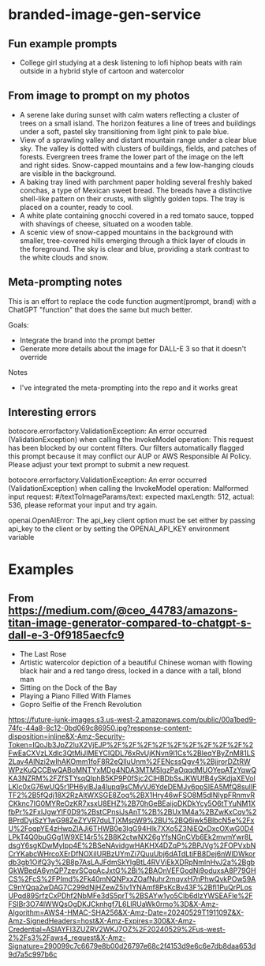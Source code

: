 # branded-image-gen-service

## Fun example prompts

- College girl studying at a desk listening to lofi hiphop beats with rain outside in a hybrid style of cartoon and watercolor

## From image to prompt on my photos

- A serene lake during sunset with calm waters reflecting a cluster of trees on a small island. The horizon features a line of trees and buildings under a soft, pastel sky transitioning from light pink to pale blue.
- View of a sprawling valley and distant mountain range under a clear blue sky. The valley is dotted with clusters of buildings, fields, and patches of forests. Evergreen trees frame the lower part of the image on the left and right sides. Snow-capped mountains and a few low-hanging clouds are visible in the background.
- A baking tray lined with parchment paper holding several freshly baked conchas, a type of Mexican sweet bread. The breads have a distinctive shell-like pattern on their crusts, with slightly golden tops. The tray is placed on a counter, ready to cool.
- A white plate containing gnocchi covered in a red tomato sauce, topped with shavings of cheese, situated on a wooden table.
- A scenic view of snow-capped mountains in the background with smaller, tree-covered hills emerging through a thick layer of clouds in the foreground. The sky is clear and blue, providing a stark contrast to the white clouds and snow.

## Meta-prompting notes

This is an effort to replace the code function augment(prompt, brand) with a ChatGPT "function" that does the same but much better. 

Goals:

- Integrate the brand into the prompt better
- Generate more details about the image for DALL-E 3 so that it doesn't override

Notes

- I've integrated the meta-prompting into the repo and it works great

## Interesting errors

botocore.errorfactory.ValidationException: An error occurred (ValidationException) when calling the InvokeModel operation: This request has been blocked by our content filters. Our filters automatically flagged this prompt because it may conflict our AUP or AWS Responsible AI Policy. Please adjust your text prompt to submit a new request.

botocore.errorfactory.ValidationException: An error occurred (ValidationException) when calling the InvokeModel operation: Malformed input request: #/textToImageParams/text: expected maxLength: 512, actual: 536, please reformat your input and try again.

openai.OpenAIError: The api_key client option must be set either by passing api_key to the client or by setting the OPENAI_API_KEY environment variable

# Examples

## From https://medium.com/@ceo_44783/amazons-titan-image-generator-compared-to-chatgpt-s-dall-e-3-0f9185aecfc9

- The Last Rose
- Artistic watercolor depiction of a beautiful Chinese woman with flowing black hair and a red tango dress, locked in a dance with a tall, blond man
- Sitting on the Dock of the Bay
- Playing a Piano Filled With Flames
- Gopro Selfie of the French Revolution


https://future-junk-images.s3.us-west-2.amazonaws.com/public/00a1bed9-74fc-44a8-8c12-0bd069c86950.jpg?response-content-disposition=inline&X-Amz-Security-Token=IQoJb3JpZ2luX2VjEJP%2F%2F%2F%2F%2F%2F%2F%2F%2F%2FwEaCXVzLXdlc3QtMiJIMEYCIQDL76xRvUjKNvn9l1Cs%2BIeqYByZnM81LS2Lav4AlNzi2wIhAKOmm1foF8R2eQlluUnm%2FENcssQgv4%2BjjrorDZtRWWPzKuQCCBwQABoMNTYxMDg4NDA3MTM5IgzPaOqqdMUOYepATzYqwQKA3NZRM%2FZfSTYsqQIphB5KP9P0fSjc2ClHBDbSsJKWUfB4ySKdjaXEVolLKlc0xG76wUQ5r1PH6yIBJa4lupq9sCMvVJ6YdeDEMJv6ppSIEA5MfQ8sulIFTF2%2B5fQdj18X2RzAltWXSGE8Zoq%2BX1Hry46wFSO8M5dlNIypFRnmvRCKknc7IG0MYReOzKR7xsxU8EHZ%2B70hGeBEaijoDKDkYcy5O6tTYuNM1XfbPr%2FxIJgwYlF0D9%2BstCPnsiJsAnT%2B%2BUx1M4a%2BZwKxCqv%2BPrdDyiSzY1wG98ZeZYVR7duLTjXMspW9%2BU%2BQ6iwk5BlbcN5e%2FxU%2FoqpYE4zHwpZlAJi6THWB0e3lgG94Hlk7XXo5Z3NiEQxDxcOXwG0D4LPkT4Q0buGGg1W9XE14r5%2B8K2ctwNX26gYfsNGnCVb6Ek2mvmYwr8LdsgY6sgKDwMyIpp4E%2BSeNAvidgwHAKHX4DZqP%2BPJVg%2FOPVxbNCrYKabcWHrcoXErDfNOXiIURBzUYmZi7QuuUbj6dATdLtiFB8Dej6nWlDWkordb3gb1OifQ3y%2B8p7AsLAJFdmSkYlgBtL4RVViEkXDRpNmInHvJ2a%2BgbGkWBedA6ynQP7zevSCgoAcJxtG%2Bi%2BAOnVEFGodNj9oduxsA8P79GHCS%2FcS%2FPImd%2Fk40mNQNPxxZOafNuhr2mqyxH7nPhwQvkPOw59AC9nYQqa2wDAG7C299dNjHZewZ5Iv1YNAmf8PsKcBv43F%2Bfl1PuQrPLosUPqd89SrfzCxPDhf2NbMFe3dS5prT%2BSAYw1yo5CIb6dlzYWSEAFle%2FFSIBr3O74lWWQsOgDKJCknhgf7L6LlRUaWk0rmo%3D&X-Amz-Algorithm=AWS4-HMAC-SHA256&X-Amz-Date=20240529T191109Z&X-Amz-SignedHeaders=host&X-Amz-Expires=300&X-Amz-Credential=ASIAYFI3ZUZRV2WKJ7OZ%2F20240529%2Fus-west-2%2Fs3%2Faws4_request&X-Amz-Signature=290099c7c6679e8b00d26797e68c2f4153d9e6c6e7db8daa653d9d7a5c997b6c
